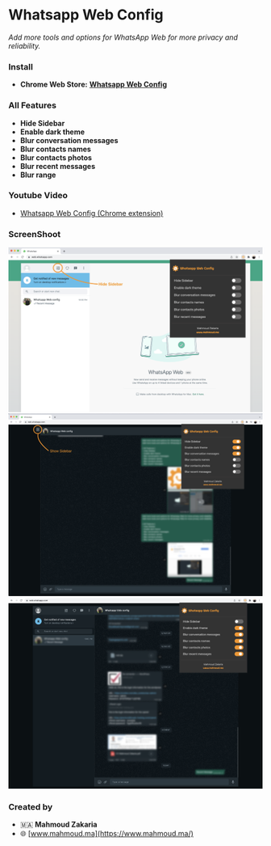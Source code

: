 # Whatsapp Web Config 

*Add more tools and options for WhatsApp Web for more privacy and reliability.*
### Install 
- **Chrome Web Store:**  **[Whatsapp Web Config](https://chrome.google.com/webstore/detail/whatsapp-web-config/jnehogdihfnbcndmjobpoabnfblebkih/)**
### All Features 

* **Hide Sidebar**
* **Enable dark theme**
* **Blur conversation messages**
* **Blur contacts names**
* **Blur contacts photos**
* **Blur recent messages**
* **Blur range**

### Youtube Video
- [Whatsapp Web Config (Chrome extension)](https://youtu.be/E-rtPGpbKZo)

### ScreenShoot
<img src="./assets/images/1.png"/>
<img src="./assets/images/3.png"/>

<img src="./assets/images/2.png"/>



### **Created by**

* 🇲🇦 **Mahmoud Zakaria** 
* 🌐 [www.mahmoud.ma](https://www.mahmoud.ma/)
